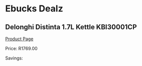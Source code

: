 
# Ebucks Dealz
## Delonghi Distinta 1.7L Kettle KBI30001CP
[Product Page](https://www.ebucks.com/web/shop/productSelected.do?prodId=1084020314&catId=1157551679)

Price: R1769.00

Savings: 


	